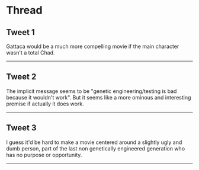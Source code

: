 # Thread

## Tweet 1

Gattaca would be a much more compelling movie if the main character wasn't a total Chad.

---

## Tweet 2

The implicit message seems to be "genetic engineering/testing is bad because it wouldn't work". But it seems like a more ominous and interesting premise if actually it does work.

---

## Tweet 3

I guess it'd be hard to make a movie centered around a slightly ugly and dumb person, part of the last non genetically engineered generation who has no purpose or opportunity.

---

